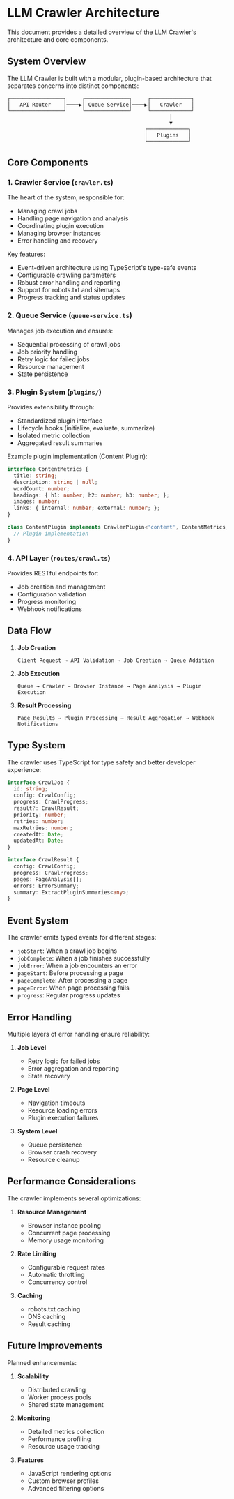 # LLM Crawler Architecture

This document provides a detailed overview of the LLM Crawler's architecture and core components.

## System Overview

The LLM Crawler is built with a modular, plugin-based architecture that separates concerns into distinct components:

```
┌─────────────────┐     ┌──────────────┐     ┌─────────────┐
│   API Router    │────▶│ Queue Service│────▶│   Crawler   │
└─────────────────┘     └──────────────┘     └─────────────┘
                                                    │
                                                    ▼
                                            ┌─────────────┐
                                            │   Plugins   │
                                            └─────────────┘
```

## Core Components

### 1. Crawler Service (`crawler.ts`)

The heart of the system, responsible for:

- Managing crawl jobs
- Handling page navigation and analysis
- Coordinating plugin execution
- Managing browser instances
- Error handling and recovery

Key features:

- Event-driven architecture using TypeScript's type-safe events
- Configurable crawling parameters
- Robust error handling and reporting
- Support for robots.txt and sitemaps
- Progress tracking and status updates

### 2. Queue Service (`queue-service.ts`)

Manages job execution and ensures:

- Sequential processing of crawl jobs
- Job priority handling
- Retry logic for failed jobs
- Resource management
- State persistence

### 3. Plugin System (`plugins/`)

Provides extensibility through:

- Standardized plugin interface
- Lifecycle hooks (initialize, evaluate, summarize)
- Isolated metric collection
- Aggregated result summaries

Example plugin implementation (Content Plugin):

```typescript
interface ContentMetrics {
  title: string;
  description: string | null;
  wordCount: number;
  headings: { h1: number; h2: number; h3: number; };
  images: number;
  links: { internal: number; external: number; };
}

class ContentPlugin implements CrawlerPlugin<'content', ContentMetrics, ContentSummary> {
  // Plugin implementation
}
```

### 4. API Layer (`routes/crawl.ts`)

Provides RESTful endpoints for:

- Job creation and management
- Configuration validation
- Progress monitoring
- Webhook notifications

## Data Flow

1. **Job Creation**

   ```
   Client Request → API Validation → Job Creation → Queue Addition
   ```

2. **Job Execution**

   ```
   Queue → Crawler → Browser Instance → Page Analysis → Plugin Execution
   ```

3. **Result Processing**

   ```
   Page Results → Plugin Processing → Result Aggregation → Webhook Notifications
   ```

## Type System

The crawler uses TypeScript for type safety and better developer experience:

```typescript
interface CrawlJob {
  id: string;
  config: CrawlConfig;
  progress: CrawlProgress;
  result?: CrawlResult;
  priority: number;
  retries: number;
  maxRetries: number;
  createdAt: Date;
  updatedAt: Date;
}

interface CrawlResult {
  config: CrawlConfig;
  progress: CrawlProgress;
  pages: PageAnalysis[];
  errors: ErrorSummary;
  summary: ExtractPluginSummaries<any>;
}
```

## Event System

The crawler emits typed events for different stages:

- `jobStart`: When a crawl job begins
- `jobComplete`: When a job finishes successfully
- `jobError`: When a job encounters an error
- `pageStart`: Before processing a page
- `pageComplete`: After processing a page
- `pageError`: When page processing fails
- `progress`: Regular progress updates

## Error Handling

Multiple layers of error handling ensure reliability:

1. **Job Level**
   - Retry logic for failed jobs
   - Error aggregation and reporting
   - State recovery

2. **Page Level**
   - Navigation timeouts
   - Resource loading errors
   - Plugin execution failures

3. **System Level**
   - Queue persistence
   - Browser crash recovery
   - Resource cleanup

## Performance Considerations

The crawler implements several optimizations:

1. **Resource Management**
   - Browser instance pooling
   - Concurrent page processing
   - Memory usage monitoring

2. **Rate Limiting**
   - Configurable request rates
   - Automatic throttling
   - Concurrency control

3. **Caching**
   - robots.txt caching
   - DNS caching
   - Result caching

## Future Improvements

Planned enhancements:

1. **Scalability**
   - Distributed crawling
   - Worker process pools
   - Shared state management

2. **Monitoring**
   - Detailed metrics collection
   - Performance profiling
   - Resource usage tracking

3. **Features**
   - JavaScript rendering options
   - Custom browser profiles
   - Advanced filtering options
